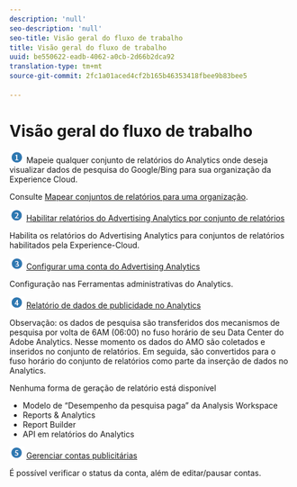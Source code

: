 ```yaml
---
description: 'null'
seo-description: 'null'
seo-title: Visão geral do fluxo de trabalho
title: Visão geral do fluxo de trabalho
uuid: be550622-eadb-4062-a0cb-2d66b2dca92
translation-type: tm+mt
source-git-commit: 2fc1a01aced4cf2b165b46353418fbee9b83bee5

---
```



# Visão geral do fluxo de trabalho

![](assets/step1_icon.png) Mapeie qualquer conjunto de relatórios do Analytics onde deseja visualizar dados de pesquisa do Google/Bing para sua organização da Experience Cloud.

Consulte [Mapear conjuntos de relatórios para uma organização](https://marketing.adobe.com/resources/help/en_US/mcloud/map-report-suite.html).

![](assets/step2_icon.png) [Habilitar relatórios do Advertising Analytics por conjunto de relatórios](/help/integrate/c-advertising-analytics/c-adanalytics-workflow/aa-provision-rs.md)

Habilita os relatórios do Advertising Analytics para conjuntos de relatórios habilitados pela Experience-Cloud.

![](assets/step3_icon.png) [Configurar uma conta do Advertising Analytics](/help/integrate/c-advertising-analytics/c-adanalytics-workflow/aa-create-ad-account.md)

Configuração nas Ferramentas administrativas do Analytics.

![](assets/step4_icon.png) [Relatório de dados de publicidade no Analytics](/help/integrate/c-advertising-analytics/c-adanalytics-workflow/aa-report-ad-data-an.md)

Observação: os dados de pesquisa são transferidos dos mecanismos de pesquisa por volta de 6AM (06:00) no fuso horário de seu Data Center do Adobe Analytics. Nesse momento os dados do AMO são coletados e inseridos no conjunto de relatórios. Em seguida, são convertidos para o fuso horário do conjunto de relatórios como parte da inserção de dados no Analytics.

Nenhuma forma de geração de relatório está disponível

* Modelo de “Desempenho da pesquisa paga” da Analysis Workspace
* Reports &amp; Analytics
* Report Builder
* API em relatórios do Analytics

![](assets/step5_icon.png) [Gerenciar contas publicitárias](/help/integrate/c-advertising-analytics/c-adanalytics-workflow/aa-manage-ad-accounts.md)

É possível verificar o status da conta, além de editar/pausar contas.
